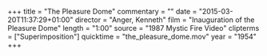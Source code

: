 +++
title = "The Pleasure Dome"
commentary = ""
date = "2015-03-20T11:37:29+01:00"
director = "Anger, Kenneth"
film = "Inauguration of the Pleasure Dome"
length = "1:00"
source = "1987 Mystic Fire Video"
clipterms = ["Superimposition"]
quicktime = "the_pleasure_dome.mov"
year = "1954"
+++